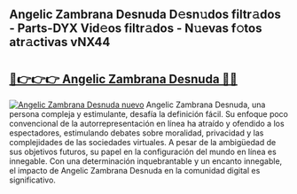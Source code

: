 ## Angelic Zambrana Desnuda D𝚎sn𝚞dos filtr𝚊dos - Parts-DYX Vid𝚎os filtr𝚊dos - N𝚞evas f𝚘tos atr𝚊ctivas vNX44

# <h2><a href="http://mbb1c4.tromn.icu/?c=Angelic+Zambrana+Desnuda">🔗👉👉👉 Angelic Zambrana Desnuda 🔗🔗</a></h2>

[![Angelic Zambrana Desnuda nuevo](https://i.imgur.com/pEAQMta.gif)](http://mbb1c4.tromn.icu/?c=Angelic+Zambrana+Desnuda)
Angelic Zambrana Desnuda, una persona compleja y estimulante, desafía la definición fácil. Su enfoque poco convencional de la autorrepresentación en línea ha atraído y ofendido a los espectadores, estimulando debates sobre moralidad, privacidad y las complejidades de las sociedades virtuales. A pesar de la ambigüedad de sus objetivos futuros, su papel en la configuración del mundo en línea es innegable. Con una determinación inquebrantable y un encanto innegable, el impacto de Angelic Zambrana Desnuda en la comunidad digital es significativo.
